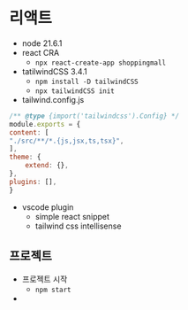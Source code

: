 # 리액트
- node 21.6.1
- react CRA
	- `npx react-create-app shoppingmall`
- tatilwindCSS 3.4.1
	- `npm install -D tailwindCSS`
	- `npx tailwindCSS init`
- tailwind.config.js
```javascript
/** @type {import('tailwindcss').Config} */
module.exports = {
content: [
"./src/**/*.{js,jsx,ts,tsx}",
],
theme: {
	extend: {},
},
plugins: [],
}
```

- vscode plugin
	- simple react snippet
	- tailwind css intellisense

## 프로젝트
- 프로젝트 시작
	- `npm start`
- 